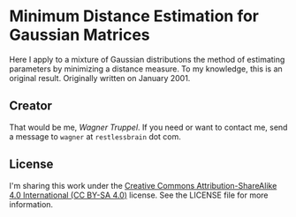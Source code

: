 # Minimum Distance Estimation for Gaussian Matrices

Here I apply to a mixture of Gaussian distributions the method of estimating parameters by minimizing a distance measure. To my knowledge, this is an original result. Originally written on January 2001.

## Creator

That would be me, _Wagner Truppel_. If you need or want to contact me, send a message to `wagner` at `restlessbrain` dot com.

## License

I'm sharing this work under the [Creative Commons Attribution-ShareAlike 4.0 International (CC BY-SA 4.0)](http://creativecommons.org/licenses/by-sa/4.0/) license. See the LICENSE file for more information.
